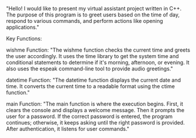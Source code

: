 "Hello!  I would like to present my virtual assistant project written in C++. The purpose of this program is to greet users based on the time of day, respond to various commands, and perform actions like opening applications."

Key Functions:

wishme Function: "The wishme function checks the current time and greets the user accordingly. It uses the time library to get the system time and conditional statements to determine if it's morning, afternoon, or evening. It also uses the espeak command-line tool to provide audio greetings."

datetime Function: "The datetime function displays the current date and time. It converts the current time to a readable format using the ctime function."

main Function: "The main function is where the execution begins. First, it clears the console and displays a welcome message. Then it prompts the user for a password. If the correct password is entered, the program continues; otherwise, it keeps asking until the right password is provided. After authentication, it listens for user commands."

